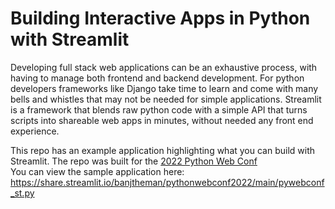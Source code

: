 # Building Interactive Apps in Python with Streamlit

Developing full stack web applications can be an exhaustive process, with having to manage both frontend and backend development. For python developers frameworks like Django take time to learn and come with many bells and whistles that may not be needed for simple applications. Streamlit is a framework that blends raw python code with a simple API that turns scripts into shareable web apps in minutes, without needed any front end experience. 

This repo has an example application highlighting what you can build with Streamlit. The repo was built for the [2022 Python Web Conf](https://2022.pythonwebconf.com/presentations/building-interactive-apps-in-python-with-streamlit)  
You can view the sample application here: https://share.streamlit.io/banjtheman/pythonwebconf2022/main/pywebconf_st.py
